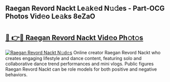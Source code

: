 ## Raegan Revord Nackt Le𝚊k𝚎d N𝚞𝚍es - Part-OCG Photos Vid𝚎o Le𝚊ks 8eZaO

# <h2><a href="http://fb78hlw.evod.top/?m=Raegan+Revord+Nackt">🔗 👉🔴 Raegan Revord Nackt Vid𝚎o Ph𝚘t𝚘s</a></h2>

[![Raegan Revord Nackt N𝚞d𝚎s](https://i.imgur.com/8V9OHl7.gif)](http://fb78hlw.evod.top/?m=Raegan+Revord+Nackt)
Online creator Raegan Revord Nackt who creates engaging lifestyle and dance content, featuring solo and collaborative dance trend performances and mini vlogs. Public figures Raegan Revord Nackt can be role models for both positive and negative behaviors. 
